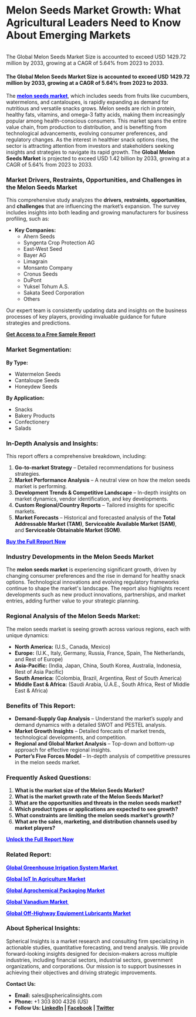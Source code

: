 <div class="wow_read_blog_hdr_img">
<div class="wow_read_blog_hdr_img_innr">
<h1>Melon Seeds Market Growth: What Agricultural Leaders Need to Know About Emerging Markets</h1>
</div>
<div class="wow_main_float_head_img"><img src="https://www.vevioz.com/upload/photos/2025/01/w7cV1DmUrQWHMWDZcdTR_27_56bcb5dfda060dbff8664e916c9fa2ff_image.jpg" alt="" /></div>
</div>
<div class="read-blog-container">
<div class="read-blog-desc">
<p class="mb-0">The Global Melon Seeds Market Size is accounted to exceed USD 1429.72 million by 2033, growing at a CAGR of 5.64% from 2023 to 2033.</p>
</div>
<div class="read-content">
<h4><strong>The Global Melon Seeds Market Size is accounted to exceed USD 1429.72 million by 2033, growing at a CAGR of 5.64% from 2023 to 2033.</strong></h4>
<p>The&nbsp;<span style="color: #0000ff;"><a style="color: #0000ff;" href="https://www.sphericalinsights.com/reports/melon-seeds-market" target="_blank" rel="noopener"><strong>melon seeds market</strong></a></span>, which includes seeds from fruits like cucumbers, watermelons, and cantaloupes, is rapidly expanding as demand for nutritious and versatile snacks grows. Melon seeds are rich in protein, healthy fats, vitamins, and omega-3 fatty acids, making them increasingly popular among health-conscious consumers. This market spans the entire value chain, from production to distribution, and is benefiting from technological advancements, evolving consumer preferences, and regulatory changes. As the interest in healthier snack options rises, the sector is attracting attention from investors and stakeholders seeking insights and strategies to navigate its rapid growth. The&nbsp;<strong>Global Melon Seeds Market</strong>&nbsp;is projected to exceed USD 1.42 billion by 2033, growing at a CAGR of 5.64% from 2023 to 2033.</p>
<h3><strong>Market Drivers, Restraints, Opportunities, and Challenges in the Melon Seeds Market</strong></h3>
<p>This comprehensive study analyzes the&nbsp;<strong>drivers</strong>,&nbsp;<strong>restraints</strong>,&nbsp;<strong>opportunities</strong>, and&nbsp;<strong>challenges</strong>&nbsp;that are influencing the market&rsquo;s expansion. The survey includes insights into both leading and growing manufacturers for business profiling, such as:</p>
<ul>
<li><strong>Key Companies:</strong>
<ul>
<li>Ahern Seeds</li>
<li>Syngenta Crop Protection AG</li>
<li>East-West Seed</li>
<li>Bayer AG</li>
<li>Limagrain</li>
<li>Monsanto Company</li>
<li>Cronus Seeds</li>
<li>DuPont</li>
<li>Yuksel Tohum A.S.</li>
<li>Sakata Seed Corporation</li>
<li>Others</li>
</ul>
</li>
</ul>
<p>Our expert team is consistently updating data and insights on the business processes of key players, providing invaluable guidance for future strategies and predictions.</p>
<p><strong><a href="https://www.sphericalinsights.com/request-sample/7885" target="_new" rel="noopener">Get Access to a Free Sample Report</a></strong></p>
<h3><strong>Market Segmentation:</strong></h3>
<p><strong>By Type:</strong></p>
<ul>
<li>Watermelon Seeds</li>
<li>Cantaloupe Seeds</li>
<li>Honeydew Seeds</li>
</ul>
<p><strong>By Application:</strong></p>
<ul>
<li>Snacks</li>
<li>Bakery Products</li>
<li>Confectionery</li>
<li>Salads</li>
</ul>
<h3><strong>In-Depth Analysis and Insights:</strong></h3>
<p>This report offers a comprehensive breakdown, including:</p>
<ol>
<li><strong>Go-to-market Strategy</strong>&nbsp;&ndash; Detailed recommendations for business strategies.</li>
<li><strong>Market Performance Analysis</strong>&nbsp;&ndash; A neutral view on how the melon seeds market is performing.</li>
<li><strong>Development Trends &amp; Competitive Landscape</strong>&nbsp;&ndash; In-depth insights on market dynamics, vendor identification, and key developments.</li>
<li><strong>Custom Regional/Country Reports</strong>&nbsp;&ndash; Tailored insights for specific markets.</li>
<li><strong>Market Forecasts</strong>&nbsp;&ndash; Historical and forecasted analysis of the&nbsp;<strong>Total Addressable Market (TAM)</strong>,&nbsp;<strong>Serviceable Available Market (SAM)</strong>, and&nbsp;<strong>Serviceable Obtainable Market (SOM)</strong>.</li>
</ol>
<p><span style="color: #0000ff;"><strong><a style="color: #0000ff;" href="https://www.sphericalinsights.com/checkout/7885" target="_new" rel="noopener">Buy the Full Report Now</a></strong></span></p>
<h3><strong>Industry Developments in the Melon Seeds Market</strong></h3>
<p>The&nbsp;<strong>melon seeds market</strong>&nbsp;is experiencing significant growth, driven by changing consumer preferences and the rise in demand for healthy snack options. Technological innovations and evolving regulatory frameworks continue to shape the market's landscape. The report also highlights recent developments such as new product innovations, partnerships, and market entries, adding further value to your strategic planning.</p>
<h3><strong>Regional Analysis of the Melon Seeds Market:</strong></h3>
<p>The melon seeds market is seeing growth across various regions, each with unique dynamics:</p>
<ul>
<li><strong>North America:</strong>&nbsp;(U.S., Canada, Mexico)</li>
<li><strong>Europe:</strong>&nbsp;(U.K., Italy, Germany, Russia, France, Spain, The Netherlands, and Rest of Europe)</li>
<li><strong>Asia-Pacific:</strong>&nbsp;(India, Japan, China, South Korea, Australia, Indonesia, Rest of Asia Pacific)</li>
<li><strong>South America:</strong>&nbsp;(Colombia, Brazil, Argentina, Rest of South America)</li>
<li><strong>Middle East &amp; Africa:</strong>&nbsp;(Saudi Arabia, U.A.E., South Africa, Rest of Middle East &amp; Africa)</li>
</ul>
<h3><strong>Benefits of This Report:</strong></h3>
<ul>
<li><strong>Demand-Supply Gap Analysis</strong>&nbsp;&ndash; Understand the market&rsquo;s supply and demand dynamics with a detailed SWOT and PESTEL analysis.</li>
<li><strong>Market Growth Insights</strong>&nbsp;&ndash; Detailed forecasts of market trends, technological developments, and competition.</li>
<li><strong>Regional and Global Market Analysis</strong>&nbsp;&ndash; Top-down and bottom-up approach for effective regional insights.</li>
<li><strong>Porter&rsquo;s Five Forces Model</strong>&nbsp;&ndash; In-depth analysis of competitive pressures in the melon seeds market.</li>
</ul>
<h3><strong>Frequently Asked Questions:</strong></h3>
<ol>
<li><strong>What is the market size of the Melon Seeds Market?</strong></li>
<li><strong>What is the market growth rate of the Melon Seeds Market?</strong></li>
<li><strong>What are the opportunities and threats in the melon seeds market?</strong></li>
<li><strong>Which product types or applications are expected to see growth?</strong></li>
<li><strong>What constraints are limiting the melon seeds market&rsquo;s growth?</strong></li>
<li><strong>What are the sales, marketing, and distribution channels used by market players?</strong></li>
</ol>
<p><span style="color: #0000ff;"><strong><a style="color: #0000ff;" href="https://www.sphericalinsights.com/reports/melon-seeds-market" target="_new" rel="noopener">Unlock the Full Report Now</a></strong></span></p>
<h3><strong>Related Report:</strong></h3>
<p><span style="color: #0000ff;"><a style="color: #0000ff;" href="https://www.globenewswire.com/news-release/2024/08/22/2934578/0/en/Global-Greenhouse-Irrigation-System-Market-Size-To-Worth-USD-3-31-Billion-by-2033-CAGR-of-10-2.html" target="_blank" rel="noopener"><strong>Global Greenhouse Irrigation System Market&nbsp;</strong></a></span></p>
<p><span style="color: #0000ff;"><a style="color: #0000ff;" href="https://www.globenewswire.com/news-release/2024/08/22/2934621/0/en/Global-IoT-In-Agriculture-Market-Size-To-Worth-USD-46-79-Billion-By-2033-CAGR-of-10-13.html" target="_blank" rel="noopener"><strong>Global IoT In Agriculture Market</strong></a></span></p>
<p><span style="color: #0000ff;"><a style="color: #0000ff;" href="https://www.globenewswire.com/news-release/2024/08/15/2931226/0/en/Global-Agrochemical-Packaging-Market-Size-To-Worth-USD-12-71-Billion-By-2033-l-CAGR-Of-4-6.html" target="_blank" rel="noopener"><strong>Global Agrochemical Packaging Market</strong></a></span></p>
<p><span style="color: #0000ff;"><strong><a style="color: #0000ff;" href="https://www.sphericalinsights.jp/reports/vanadium-market" target="_blank" rel="noopener">Global Vanadium Market&nbsp;</a></strong></span></p>
<p><span style="color: #0000ff;"><strong><a style="color: #0000ff;" href="https://www.sphericalinsights.jp/reports/off-highway-equipment-lubricants-market" target="_blank" rel="noopener">Global Off-Highway Equipment Lubricants Market</a></strong></span></p>
<h3><strong>About Spherical Insights:</strong></h3>
<p>Spherical Insights is a market research and consulting firm specializing in actionable studies, quantitative forecasting, and trend analysis. We provide forward-looking insights designed for decision-makers across multiple industries, including financial sectors, industrial sectors, government organizations, and corporations. Our mission is to support businesses in achieving their objectives and driving strategic improvements.</p>
<p><strong>Contact Us:</strong></p>
<ul>
<li><strong>Email:</strong>&nbsp;<a rel="noopener">sales@sphericalinsights.com</a></li>
<li><strong>Phone:</strong>&nbsp;+1 303 800 4326 (US)</li>
<li><strong>Follow Us:&nbsp;<a href="https://www.linkedin.com/" target="_new" rel="noopener">LinkedIn</a>&nbsp;|&nbsp;<a href="https://www.facebook.com/" target="_new" rel="noopener">Facebook</a>&nbsp;|&nbsp;<a href="https://www.twitter.com/" target="_new" rel="noopener">Twitter</a></strong></li>
</ul>
</div>
</div>
